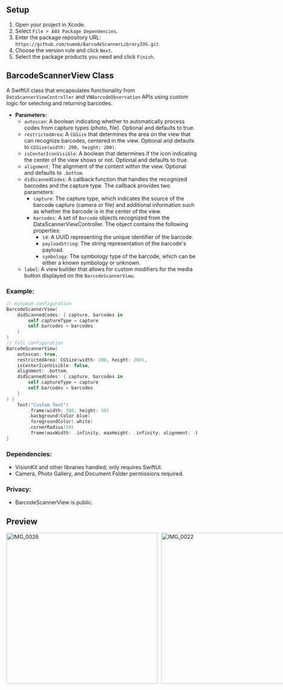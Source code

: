 ## Setup

1. Open your project in Xcode.
2. Select `File > Add Package Dependencies`.
3. Enter the package repository URL: `https://github.com/numob/BarcodeScannerLibraryIOS.git`.
4. Choose the version rule and click `Next`.
5. Select the package products you need and click `Finish`.

## BarcodeScannerView Class
A SwiftUI class that encapsulates functionality from `DataScannerViewController` and `VNBarcodeObservation` APIs using custom logic for selecting and returning barcodes.

- **Parameters:**
  - `autoscan`: A boolean indicating whether to automatically process codes from capture types (photo, file). Optional and defaults to true.
  - `restrictedArea`: A `CGSize` that determines the area on the view that can recognize barcodes, centered in the view. Optional and defaults to `CGSize(width: 200, height: 200)`.
  - `isCenterIconVisible`: A boolean that determines if the icon indicating the center of the view shows or not. Optional and defaults to true.
  - `alignment`: The alignment of the content within the view. Optional and defaults to `.bottom`.
  - `didScannedCodes`: A callback function that handles the recognized barcodes and the capture type. The callback provides two parameters:
    - `capture`: The capture type, which indicates the source of the barcode capture (camera or file) and additional information such as whether the barcode is in the center of the view.
    - `barcodes`: A set of `Barcode` objects recognized from the DataScannerViewController. The object contains the following properties:
      - `id`: A UUID representing the unique identifier of the barcode.
      - `payloadString`: The string representation of the barcode's payload.
      - `symbology`: The symbology type of the barcode, which can be either a known symbology or unknown.
  - `label`: A view builder that allows for custom modifiers for the media button displayed on the `BarcodeScannerView`.

### Example:
```swift
// minimum configuration
BarcodeScannerView(
    didScannedCodes: { capture, barcodes in
        self.captureType = capture
        self.barcodes = barcodes
    }
)
// full configuration
BarcodeScannerView(
    autoscan: true,
    restrictedArea: CGSize(width: 200, height: 200),
    isCenterIconVisible: false,
    alignment: .bottom,
    didScannedCodes: { capture, barcodes in
        self.captureType = capture
        self.barcodes = barcodes
    }
) {
    Text("Custom Text")
        .frame(width: 300, height: 50)
        .background(Color.blue)
        .foregroundColor(.white)
        .cornerRadius(10)
        .frame(maxWidth: .infinity, maxHeight: .infinity, alignment: .bottom)
}
```

### Dependencies:
- VisionKit and other libraries handled; only requires SwiftUI.
- Camera, Photo Gallery, and Document Folder permissions required.


### Privacy:  
- BarcodeScannerView is public.

## Preview
<div style="display: flex; gap: 10px;">
    <img src="https://github.com/numob/BarcodeScannerLibraryIOS/assets/164918815/59f6cd46-c713-438f-b8b1-9a260a5297cf" alt="IMG_0026" height="400"/>
    <img src="https://github.com/numob/BarcodeScannerLibraryIOS/assets/164918815/eb4540a4-5948-43cd-bf4c-0d6ada2e6f7f" alt="IMG_0022" height="400"/>
</div>


